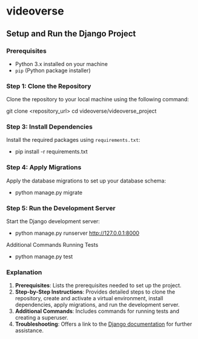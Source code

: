 # videoverse

## Setup and Run the Django Project

### Prerequisites

- Python 3.x installed on your machine
- `pip` (Python package installer)

### Step 1: Clone the Repository

Clone the repository to your local machine using the following command:


git clone <repository_url>
cd videoverse/videoverse_project

### Step 3: Install Dependencies

Install the required packages using `requirements.txt`:

-   pip install -r requirements.txt

### Step 4: Apply Migrations
Apply the database migrations to set up your database schema:
- python manage.py migrate

### Step 5: Run the Development Server
Start the Django development server:

- python manage.py runserver
http://127.0.0.1:8000

Additional Commands
Running Tests

- python manage.py test



### Explanation

1. **Prerequisites**: Lists the prerequisites needed to set up the project.
2. **Step-by-Step Instructions**: Provides detailed steps to clone the repository, create and activate a virtual environment, install dependencies, apply migrations, and run the development server.
3. **Additional Commands**: Includes commands for running tests and creating a superuser.
4. **Troubleshooting**: Offers a link to the [Django documentation](https://docs.djangoproject.com/en/stable/) for further assistance.

```sh